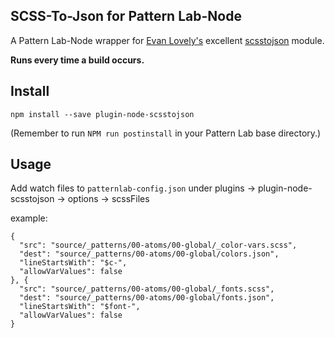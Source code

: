 ## SCSS-To-Json for Pattern Lab-Node

A Pattern Lab-Node wrapper for [Evan Lovely's](https://github.com/EvanLovely) excellent [scsstojson](https://github.com/EvanLovely/scsstojson) module. 

**Runs every time a build occurs.**

## Install

`npm install --save plugin-node-scsstojson`

(Remember to run `NPM run postinstall` in your Pattern Lab base directory.)

## Usage

Add watch files to `patternlab-config.json` under plugins -> plugin-node-scsstojson -> options -> scssFiles 

example:

```
{
  "src": "source/_patterns/00-atoms/00-global/_color-vars.scss",
  "dest": "source/_patterns/00-atoms/00-global/colors.json",
  "lineStartsWith": "$c-",
  "allowVarValues": false
}, {
  "src": "source/_patterns/00-atoms/00-global/_fonts.scss",
  "dest": "source/_patterns/00-atoms/00-global/fonts.json",
  "lineStartsWith": "$font-",
  "allowVarValues": false
}
```
